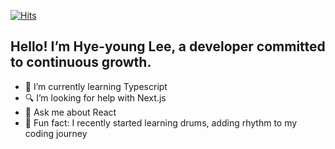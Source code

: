 [![Hits](https://hits.seeyoufarm.com/api/count/incr/badge.svg?url=https%3A%2F%2Fgithub.com%2Fkkotburi&count_bg=%23F34F29&title_bg=%23555555&icon=&icon_color=%23E7E7E7&title=Hits&edge_flat=false)](https://hits.seeyoufarm.com)

## Hello! I’m Hye-young Lee, a developer committed to continuous growth.

- 🌱 I’m currently learning Typescript
- 🔍 I’m looking for help with Next.js
- 💬 Ask me about React
- 🥁 Fun fact: I recently started learning drums, adding rhythm to my coding journey

<!--
**kkotburi/kkotburi** is a ✨ _special_ ✨ repository because its `README.md` (this file) appears on your GitHub profile.

Here are some ideas to get you started:

- 🔭 I’m currently working on ...
- 🌱 I’m currently learning ...
- 👯 I’m looking to collaborate on ...
- 🤔 I’m looking for help with ...
- 💬 Ask me about ...
- 📫 How to reach me: ...
- 😄 Pronouns: ...
- ⚡ Fun fact: ...
-->
